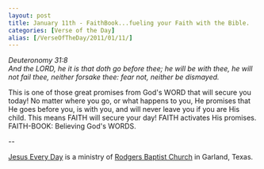 ```yaml
---
layout: post
title: January 11th - FaithBook...fueling your Faith with the Bible.
categories: [Verse of the Day]
alias: [/VerseOfTheDay/2011/01/11/]
---
```


_Deuteronomy 31:8  
And the LORD, he it is that doth go before thee; he will be with
thee, he will not fail thee, neither forsake thee: fear not, neither
be dismayed._

This is one of those great promises from God's WORD that will
secure you today! No matter where you go, or what happens to you, He
promises that He goes before you, is with you, and will never leave
you if you are His child. This means FAITH will secure your day!
FAITH activates His promises. FAITH-BOOK: Believing God's WORDS.

 --

<a href=http://jesuseveryday.net>Jesus Every Day</a> is a ministry of <a href=http://rodgersbaptist.net>Rodgers Baptist Church</a> in Garland, Texas.
